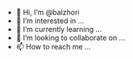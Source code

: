 - 👋 Hi, I’m @balzhori
- 👀 I’m interested in ...
- 🌱 I’m currently learning ...
- 💞️ I’m looking to collaborate on ...
- 📫 How to reach me ...

<!---
balzhori/balzhori is a ✨ special ✨ repository because its `README.md` (this file) appears on your GitHub profile.
You can click the Preview link to take a look at your changes.
--->
